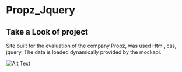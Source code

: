 # Propz_Jquery

## Take a Look of project 
<p> Site built for the evaluation of the company Propz, was used Html, css, jquery. The data is loaded dynamically provided by the mockapi. </p>

![Alt Text](https://media.giphy.com/media/j1yZVSovuaC5UxYKmi/giphy.gif)

